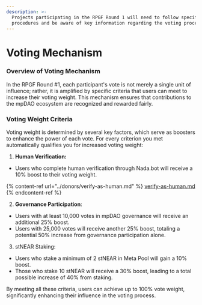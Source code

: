 ```yaml
---
description: >-
  Projects participating in the RPGF Round 1 will need to follow specific
  procedures and be aware of key information regarding the voting process.
---
```


# Voting Mechanism

### Overview of Voting Mechanism

In the RPGF Round #1, each participant's vote is not merely a single unit of influence; rather, it is amplified by specific criteria that users can meet to increase their voting weight. This mechanism ensures that contributions to the mpDAO ecosystem are recognized and rewarded fairly.

### Voting Weight Criteria

Voting weight is determined by several key factors, which serve as boosters to enhance the power of each vote. For every criterion you met automatically qualifies you for increased voting weight:

1. **Human Verification:**&#x20;

* Users who complete human verification through Nada.bot will receive a 10% boost to their voting weight.

{% content-ref url="../donors/verify-as-human.md" %}
[verify-as-human.md](../donors/verify-as-human.md)
{% endcontent-ref %}

2. **Governance Participation**:

* Users with at least 10,000 votes in mpDAO governance will receive an additional 25% boost.
* Users with 25,000 votes will receive another 25% boost, totaling a potential 50% increase from governance participation alone.

3. stNEAR Staking:

* Users who stake a minimum of 2 stNEAR in Meta Pool will gain a 10% boost.
* Those who stake 10 stNEAR will receive a 30% boost, leading to a total possible increase of 40% from staking.

By meeting all these criteria, users can achieve up to 100% vote weight, significantly enhancing their influence in the voting process.



